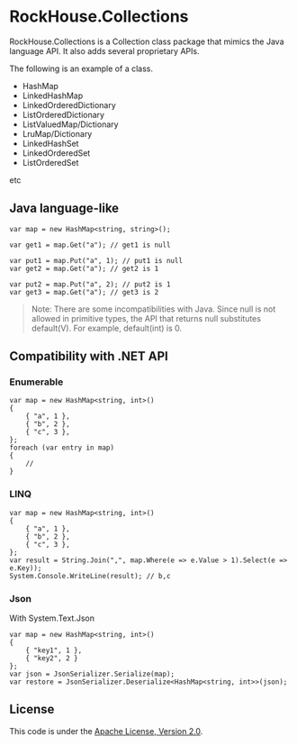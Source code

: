 ﻿RockHouse.Collections
===================

RockHouse.Collections is a Collection class package that mimics the Java language API.
It also adds several proprietary APIs.

The following is an example of a class.
- HashMap
- LinkedHashMap
- LinkedOrderedDictionary
- ListOrderedDictionary
- ListValuedMap/Dictionary
- LruMap/Dictionary
- LinkedHashSet
- LinkedOrderedSet
- ListOrderedSet

etc

Java language-like
-------
```
var map = new HashMap<string, string>();

var get1 = map.Get("a"); // get1 is null

var put1 = map.Put("a", 1); // put1 is null
var get2 = map.Get("a"); // get2 is 1

var put2 = map.Put("a", 2); // put2 is 1
var get3 = map.Get("a"); // get3 is 2
```

>Note:
>There are some incompatibilities with Java.
>Since null is not allowed in primitive types, the API that returns null substitutes default(V).
>For example, default(int) is 0.

Compatibility with .NET API
-------
### Enumerable
```
var map = new HashMap<string, int>()
{
    { "a", 1 },
    { "b", 2 },
    { "c", 3 },
};
foreach (var entry in map)
{
    //
}
```

### LINQ

```
var map = new HashMap<string, int>()
{
    { "a", 1 },
    { "b", 2 },
    { "c", 3 },
};
var result = String.Join(",", map.Where(e => e.Value > 1).Select(e => e.Key));
System.Console.WriteLine(result); // b,c
```

### Json

With System.Text.Json
```
var map = new HashMap<string, int>()
{
    { "key1", 1 },
    { "key2", 2 }
};
var json = JsonSerializer.Serialize(map);
var restore = JsonSerializer.Deserialize<HashMap<string, int>>(json);
```

License
-------
This code is under the [Apache License, Version 2.0](https://opensource.org/license/apache-2-0/).
